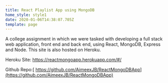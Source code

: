 ```yaml
---
title: React Playlist App using MongoDB
home_style: style1
date: 2020-01-06T14:38:07.705Z
template: page
---
```

A college assignment in which we were tasked with developing a full stack web application, front end and back end, using React, MongoDB, Express and Node. This site is also hosted on Heroku.

Heroku Site: <https://reactmongoapp.herokuapp.com/#/>

Github Repo:[ https://github.com/AimeexJB/ReactMongoDBApp](https://github.com/AimeexJB/ReactMongoDBApp)
